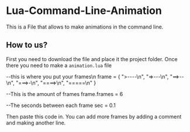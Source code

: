 # Lua-Command-Line-Animation
This is a File that allows to make animations in the command line.

## How to us?
First you need to download the file and place it the project folder. Once there you need to make a ``animation.lua`` file

--this is where you put your frames\n
frame = { 
    ">----\n",
    "=>---\n",
    "==>--\n",
    "===>-\n",
    "====>\n",
    "=====\n"
}

--This is the amount of frames
frame.frames = 6

--The seconds between each frame 
sec = 0.1 

Then paste this code in. You can add more frames by adding a comment and making another line. 

